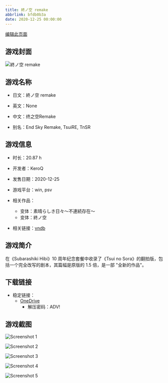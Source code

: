 ```yaml
---
title: 終ノ空 remake
abbrlink: bfdb0b3a
date: 2020-12-25 00:00:00
---
```

[编辑此页面](https://github.com/ACG-3/ADV3-source/blob/main/source/_posts/games/%E7%B5%82%E3%83%8E%E7%A9%BA%20remake.md)

## 游戏封面

![終ノ空 remake](https://pan.timero.xyz/onedrive/img_lib_001/%E7%B5%82%E3%83%8E%E7%A9%BA%20remake_cover.avif)


## 游戏名称

- 日文：終ノ空 remake
- 英文：None
- 中文：终之空Remake

- 别名：End Sky Remake, TsuiRE, TnSR


## 游戏信息

- 时长：20.87 h
- 开发者：KeroQ
- 发售日期：2020-12-25
- 游戏平台：win, psv
- 相关作品：
   - 变体：素晴らしき日々～不連続存在～
   - 变体：終ノ空

- 相关链接：[vndb](https://vndb.org/v28806)


## 游戏简介

在《Subarashiki Hibi》10 周年纪念套餐中收录了《Tsui no Sora》的翻拍版，包括一个完全改写的剧本，其篇幅是原版的 1.5 倍，是一部 "全新的作品"。


## 下载链接

- 稳定链接：
    - [OneDrive](https://pan.timero.xyz/onedrive/adv_lib_001/%E7%B5%82%E3%83%8E%E7%A9%BA%20remake)
        - 解压密码：ADV!



## 游戏截图


![Screenshot 1](https://pan.timero.xyz/onedrive/img_lib_001/%E7%B5%82%E3%83%8E%E7%A9%BA%20remake_Screenshot_1.avif)

![Screenshot 2](https://pan.timero.xyz/onedrive/img_lib_001/%E7%B5%82%E3%83%8E%E7%A9%BA%20remake_Screenshot_2.avif)

![Screenshot 3](https://pan.timero.xyz/onedrive/img_lib_001/%E7%B5%82%E3%83%8E%E7%A9%BA%20remake_Screenshot_3.avif)

![Screenshot 4](https://pan.timero.xyz/onedrive/img_lib_001/%E7%B5%82%E3%83%8E%E7%A9%BA%20remake_Screenshot_4.avif)

![Screenshot 5](https://pan.timero.xyz/onedrive/img_lib_001/%E7%B5%82%E3%83%8E%E7%A9%BA%20remake_Screenshot_5.avif)

